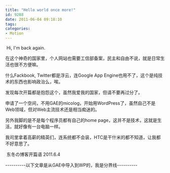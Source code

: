 ```yaml
---
title: "Hello world once more!"
id: 9288
date: 2011-06-04 09:18:10
tags: 
categories: 
- Motion
---
```


 Hi, I'm back again.

在这个神奇的国家里，个人网站也需要工信部备案，民主和自由不说，就是日常生活也很不方便嘛。

什么Fackbook, Twitter都是浮云，连Google App Engine也用不了，这个是纯技术的东西也影响政治么，唉。

发现每次开篇都是抱怨这个，虽然我爱我的国家，但请不要再过分了。

申请了一个空间，不用GAE的micolog，开始用WordPress了，虽然自己不是Web领域，但对Web主流技术还是相当痴迷的。

另外我脚的是不是每个程序员都有自己的home page，这并不是技术，这就是生活，就好像有一台电脑一样。

我司里拿着高薪的精英们，连系统都不会装，HTC是干什米的都不知道，让我都不好意思了。

 东冬の博客开篇语 2011.6.4

----------以下文章是从GAE中导入到WP的，我是分界线----------